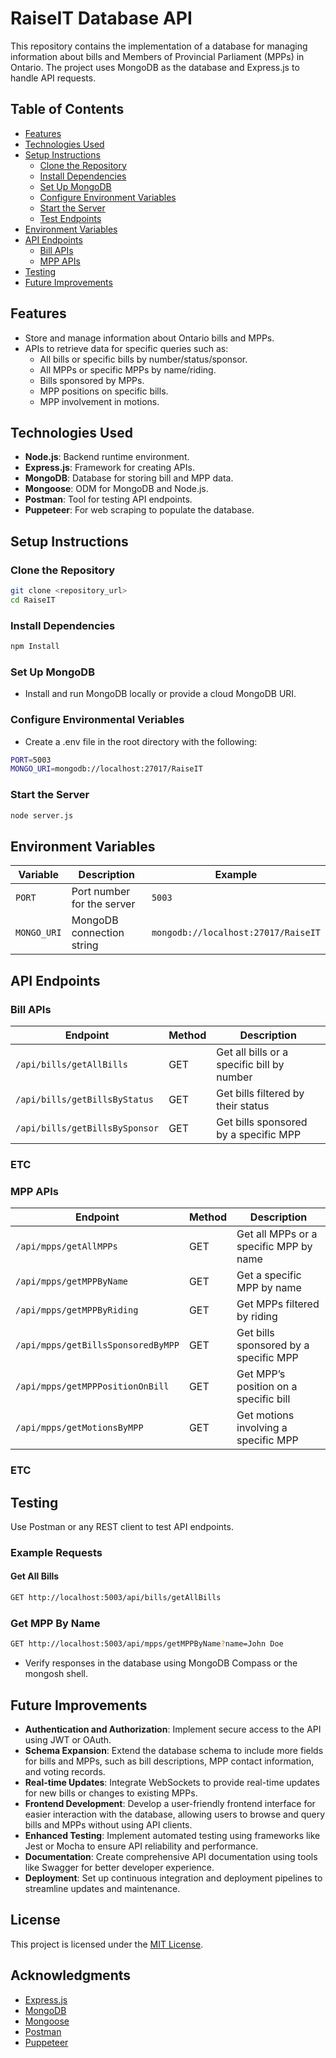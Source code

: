# RaiseIT Database API

This repository contains the implementation of a database for managing information about bills and Members of Provincial Parliament (MPPs) in Ontario. The project uses MongoDB as the database and Express.js to handle API requests.

## Table of Contents

- [Features](#features)
- [Technologies Used](#technologies-used)
- [Setup Instructions](#setup-instructions)
  - [Clone the Repository](#clone-the-repository)
  - [Install Dependencies](#install-dependencies)
  - [Set Up MongoDB](#set-up-mongodb)
  - [Configure Environment Variables](#configure-environment-variables)
  - [Start the Server](#start-the-server)
  - [Test Endpoints](#test-endpoints)
- [Environment Variables](#environment-variables)
- [API Endpoints](#api-endpoints)
  - [Bill APIs](#bill-apis)
  - [MPP APIs](#mpp-apis)
- [Testing](#testing)
- [Future Improvements](#future-improvements)

## Features

- Store and manage information about Ontario bills and MPPs.
- APIs to retrieve data for specific queries such as:
  - All bills or specific bills by number/status/sponsor.
  - All MPPs or specific MPPs by name/riding.
  - Bills sponsored by MPPs.
  - MPP positions on specific bills.
  - MPP involvement in motions.

## Technologies Used

- **Node.js**: Backend runtime environment.
- **Express.js**: Framework for creating APIs.
- **MongoDB**: Database for storing bill and MPP data.
- **Mongoose**: ODM for MongoDB and Node.js.
- **Postman**: Tool for testing API endpoints.
- **Puppeteer**: For web scraping to populate the database.

## Setup Instructions

### Clone the Repository

```bash
git clone <repository_url>
cd RaiseIT
```
### Install Dependencies

```bash
npm Install
```
### Set Up MongoDB

- Install and run MongoDB locally or provide a cloud MongoDB URI.

### Configure Environmental Veriables

- Create a .env file in the root directory with the following:

```bash
PORT=5003
MONGO_URI=mongodb://localhost:27017/RaiseIT
```

### Start the Server

```bash
node server.js
```
## Environment Variables

| Variable    | Description                 | Example                               |
|-------------|-----------------------------|---------------------------------------|
| `PORT`      | Port number for the server  | `5003`                                |
| `MONGO_URI` | MongoDB connection string   | `mongodb://localhost:27017/RaiseIT`    |

## API Endpoints

### Bill APIs

| Endpoint                      | Method | Description                                   |
|-------------------------------|--------|-----------------------------------------------|
| `/api/bills/getAllBills`      | GET    | Get all bills or a specific bill by number     |
| `/api/bills/getBillsByStatus` | GET    | Get bills filtered by their status             |
| `/api/bills/getBillsBySponsor`| GET    | Get bills sponsored by a specific MPP          |

### ETC

### MPP APIs

| Endpoint                                 | Method | Description                                        |
|------------------------------------------|--------|----------------------------------------------------|
| `/api/mpps/getAllMPPs`                    | GET    | Get all MPPs or a specific MPP by name             |
| `/api/mpps/getMPPByName`                  | GET    | Get a specific MPP by name                         |
| `/api/mpps/getMPPByRiding`                | GET    | Get MPPs filtered by riding                        |
| `/api/mpps/getBillsSponsoredByMPP`        | GET    | Get bills sponsored by a specific MPP              |
| `/api/mpps/getMPPPositionOnBill`          | GET    | Get MPP’s position on a specific bill               |
| `/api/mpps/getMotionsByMPP`                | GET    | Get motions involving a specific MPP                |

### ETC

## Testing

Use Postman or any REST client to test API endpoints.

### Example Requests

#### Get All Bills

```bash
GET http://localhost:5003/api/bills/getAllBills
```

### Get MPP By Name 

```bash
GET http://localhost:5003/api/mpps/getMPPByName?name=John Doe
```
- Verify responses in the database using MongoDB Compass or the mongosh shell.

## Future Improvements

- **Authentication and Authorization**: Implement secure access to the API using JWT or OAuth.
- **Schema Expansion**: Extend the database schema to include more fields for bills and MPPs, such as bill descriptions, MPP contact information, and voting records.
- **Real-time Updates**: Integrate WebSockets to provide real-time updates for new bills or changes to existing MPPs.
- **Frontend Development**: Develop a user-friendly frontend interface for easier interaction with the database, allowing users to browse and query bills and MPPs without using API clients.
- **Enhanced Testing**: Implement automated testing using frameworks like Jest or Mocha to ensure API reliability and performance.
- **Documentation**: Create comprehensive API documentation using tools like Swagger for better developer experience.
- **Deployment**: Set up continuous integration and deployment pipelines to streamline updates and maintenance.

## License

This project is licensed under the [MIT License](LICENSE).

## Acknowledgments

- [Express.js](https://expressjs.com/)
- [MongoDB](https://www.mongodb.com/)
- [Mongoose](https://mongoosejs.com/)
- [Postman](https://www.postman.com/)
- [Puppeteer](https://pptr.dev/)



